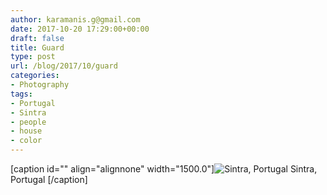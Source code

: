 ```yaml
---
author: karamanis.g@gmail.com
date: 2017-10-20 17:29:00+00:00
draft: false
title: Guard
type: post
url: /blog/2017/10/guard
categories:
- Photography
tags:
- Portugal
- Sintra
- people
- house
- color
---
```


[caption id="" align="alignnone" width="1500.0"]![ Sintra, Portugal ](https://images.squarespace-cdn.com/content/v1/4f3f61bae4b063b909445965/1508517577280-XYJ9HTLJJJFX6DUB3J5T/ke17ZwdGBToddI8pDm48kGRKL4JIl0FV9_gnSO4xknsUqsxRUqqbr1mOJYKfIPR7LoDQ9mXPOjoJoqy81S2I8N_N4V1vUb5AoIIIbLZhVYy7Mythp_T-mtop-vrsUOmeInPi9iDjx9w8K4ZfjXt2dr_4a0Jznzw0OCRTJVMM15xP37X5RQsGYt-cipN4dBgkpC969RuPXvt2ZwyzUXQf7Q/0.+20140520-R0002746.jpg?format=original)
 Sintra, Portugal [/caption]
